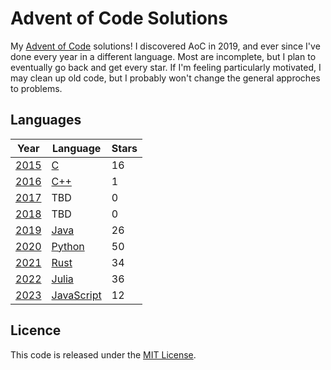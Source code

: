 # Advent of Code Solutions

My [Advent of Code](https://adventofcode.com) solutions! I discovered AoC
in 2019, and ever since I've done every year in a different language. Most
are incomplete, but I plan to eventually go back and get every star. If I'm
feeling particularly motivated, I may clean up old code, but I probably
won't change the general approches to problems.

## Languages

|Year|Language|Stars|
|---|---|---|
|[2015](https://adventofcode.com/2015)|[C](https://en.wikipedia.org/wiki/C_(programming_language))|16|
|[2016](https://adventofcode.com/2016)|[C++](https://en.wikipedia.org/wiki/C++)|1|
|[2017](https://adventofcode.com/2017)|TBD|0|
|[2018](https://adventofcode.com/2018)|TBD|0|
|[2019](https://adventofcode.com/2019)|[Java](https://www.oracle.com/java/)|26|
|[2020](https://adventofcode.com/2020)|[Python](https://www.python.org)|50|
|[2021](https://adventofcode.com/2021)|[Rust](https://www.rust-lang.org)|34|
|[2022](https://adventofcode.com/2022)|[Julia](https://julialang.org)|36|
|[2023](https://adventofcode.com/2023)|[JavaScript](https://en.wikipedia.org/wiki/JavaScript)|12|

## Licence

This code is released under the [MIT License](LICENSE.txt).

